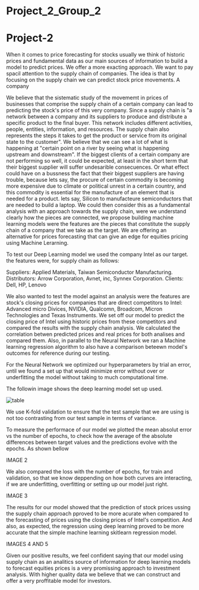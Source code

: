 # Project_2_Group_2

# Project-2

When it comes to price forecasting for stocks usually we think of historic prices and fundamental data as our main sources of information to build a model to predict prices. We offer a more exacting approach. We want to pay spacil attention to the supply chain of companies. The idea is that by focusing on the supply chain we can predict stock price movements. A company 


We believe that the sistematic study of the movememt in prices of businesses that comprise the supply chain of a certain company can lead to predicting the stock's price of this very company. Since a supply chain is "a network between a company and its suppliers to produce and distribute a specific product to the final buyer. This network includes different activities, people, entities, information, and resources. The supply chain also represents the steps it takes to get the product or service from its original state to the customer". We believe that we can see a lot of what is happening at "certain point on a river by seeing what is happening upstream and downstream". If the biggest clients of a certain company are not performing so well, it could be expected, at least in the short term that their biggest supplier will suffer undesarible consecuences. Or what effect could have on a bussness the fact that their biggest suppliers are having trouble, because lets say, the procure of certain commodity is becoming more expensive due to climate or political unrest in a certain country, and this commodity is essential for the manufacture of an element that is needed for a product. lets say, Silicon to manufacteure semiconductors that are needed to build a laptop. We could then consider this as a fundamental analysis with an approach towards the supply chain, were we understand clearly how the pieces are connected, we propose building machine learning models were the features are the pieces that constitute the supply chain of a company that we take as the target. We are offering an alternative for prices forecasting that can give an edge for equities pricing using Machine Lerarning.

To test our Deep Learning model we used the company Intel as our target. the features were, for supply chain as follows:

Suppliers: Applied Materials, Taiwan Semiconductor Manufacturing.
Distributors: Arrow Corporation, Avnet, inc, Synnex Corporation.
Clients: Dell, HP, Lenovo

We also wanted to test the model against an analysis were the features are stock's closing prices for companies that are direct competitors to Intel: Advanced micro Divices, NVIDIA, Qualcomn, Broadcom, Micron Technologies and Texas Instruments. We set off our model to predict the closing price of Intel using historic prices from these competitors and compared the results with the supply chain analysis. We calculated the correlation betwen predicted prices and real prices for both analises and compared them. Also, in parallel to the Neural Network we ran a Machine learning regression algorithm to also have a comparison beteewn model's outcomes for reference during our testing.

For the Neural Network we optimized our hyperparameters by trial an error, until we found a set up that would minimize error without over or underfitting the model without taking to much computational time.

The followin image shows the deep learning model set up used.

![table](https://github.com/salomonysmayel/Project_2_Group_2/images/blob/master/Image1.png "Image1")

We use K-fold validation to ensure that the test sample that we are using is not too contrasting from our test sample in terms of variance.

To measure the performace of our model we plotted the mean absolut error vs the number of epochs, to check how the average of the absolute differences between target values and the predictions evolve with the epochs. As shown bellow

IMAGE 2

We also compared the loss with the number of epochs, for train and validation, so that we know deppending on how both curves are interacting, if we are underfitting, overfitting or setting up our model just right.

IMAGE 3 

The results for our model showed that the prediction of stock prices ussing the supply chain approach pproved to be more acurate when compared to the forecasting of prices using the closing prices of Intel's competition. And also, as expected, the regression using deep learning proved to be more accurate that the simple machine learning skitlearn regression model.

IMAGES 4 AND 5 

Given our positive results, we feel confident saying that our model  using supply chain as an analitics source of information for deep learning models to forecast equities prices is a very promissing approach to investment analysis. With higher quality data we believe that we can construct and offer a very proffitable model for investors.
